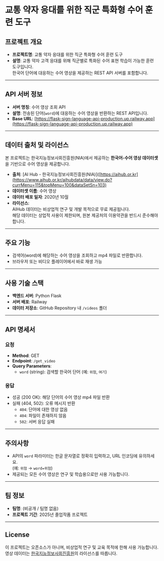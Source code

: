 # 교통 약자 응대를 위한 직군 특화형 수어 훈련 도구

## 프로젝트 개요
- **프로젝트명**: 교통 약자 응대를 위한 직군 특화형 수어 훈련 도구
- **설명**: 교통 약자 고객 응대를 위해 직군별로 특화된 수어 표현 학습이 가능한 훈련 도구입니다.  
  한국어 단어에 대응하는 수어 영상을 제공하는 REST API 서버를 포함합니다.

---

## API 서버 정보
- **서버 명칭**: 수어 영상 조회 API
- **설명**: 전송된 단어(`word`)에 대응하는 수어 영상을 반환하는 REST API입니다.
- **Base URL**: [https://flask-sign-language-api-production.up.railway.app](https://flask-sign-language-api-production.up.railway.app)

---

## 데이터 출처 및 라이선스
본 프로젝트는 한국지능정보사회진흥원(NIA)에서 제공하는 **한국어-수어 영상 데이터셋**을 기반으로 수어 영상을 제공합니다.

- **출처**: [AI Hub - 한국지능정보사회진흥원(NIA)]([https://aihub.or.kr](https://www.aihub.or.kr/aihubdata/data/view.do?currMenu=115&topMenu=100&dataSetSn=103)
- **데이터셋 이름**: 수어 영상
- **데이터 배포 일자**: 2020년 10월
- **라이선스**:  
  AIHub 데이터는 비상업적 연구 및 개발 목적으로 무료 제공됩니다.  
  해당 데이터는 상업적 사용이 제한되며, 원본 제공처의 이용약관을 반드시 준수해야 합니다.

---

## 주요 기능
- 검색어(word)에 해당하는 수어 영상을 조회하고 mp4 파일로 반환합니다.
- 브라우저 또는 비디오 플레이어에서 바로 재생 가능

---

## 사용 기술 스택
- **백엔드 서버**: Python Flask
- **서버 배포**: Railway
- **데이터 저장소**: GitHub Repository 내 `/videos` 폴더

---

## API 명세서
### 요청
- **Method**: GET  
- **Endpoint**: `/get_video`  
- **Query Parameters**:  
  - `word` (string): 검색할 한국어 단어 (예: `위험`, `여기`)

### 응답
- 성공 (200 OK): 해당 단어의 수어 영상 mp4 파일 반환  
- 실패 (404, 502): 오류 메시지 반환  
  - `404`: 단어에 대한 영상 없음  
  - `404`: 파일이 존재하지 않음  
  - `502`: 서버 응답 실패

---

## 주의사항
- API의 `word` 파라미터는 한글 문자열로 정확히 입력하고, URL 인코딩에 유의하세요.  
  (예: `위험` → `word=위험`)
- 제공되는 모든 수어 영상은 연구 및 학습용으로만 사용 가능합니다.

---

## 팀 정보
- **팀명**: (비공개 / 팀명 없음)
- **프로젝트 기간**: 2025년 졸업작품 프로젝트

---

## License
이 프로젝트는 오픈소스가 아니며, 비상업적 연구 및 교육 목적에 한해 사용 가능합니다.  
영상 데이터는 [한국지능정보사회진흥원](https://aihub.or.kr)의 라이선스를 따릅니다.
